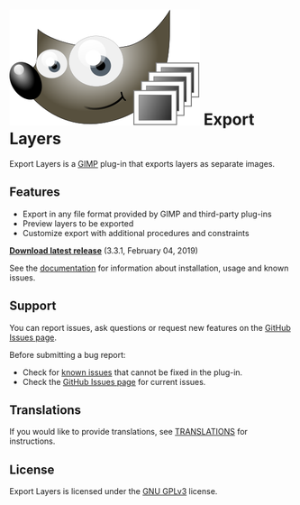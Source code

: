 # [![](docs/images/logo_small.svg)](https://khalim19.github.io/gimp-plugin-export-layers/) Export Layers

Export Layers is a [GIMP](https://www.gimp.org/) plug-in that exports layers as separate images.

Features
--------

* Export in any file format provided by GIMP and third-party plug-ins
* Preview layers to be exported
* Customize export with additional procedures and constraints


[**Download latest release**](https://github.com/khalim19/gimp-plugin-export-layers/releases/tag/3.3.1) (3.3.1, February 04, 2019)

See the [documentation](https://khalim19.github.io/gimp-plugin-export-layers/sections) for information about installation, usage and known issues.


Support
-------

You can report issues, ask questions or request new features on the [GitHub Issues page](https://github.com/khalim19/gimp-plugin-export-layers/issues).

Before submitting a bug report:
* Check for [known issues](docs/sections/Known-Issues.md) that cannot be fixed in the plug-in.
* Check the [GitHub Issues page](https://github.com/khalim19/gimp-plugin-export-layers/issues) for current issues.


Translations
------------

If you would like to provide translations, see [TRANSLATIONS](TRANSLATIONS.md) for instructions.


License
-------

Export Layers is licensed under the [GNU GPLv3](https://www.gnu.org/licenses/gpl-3.0.html) license.

